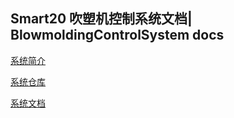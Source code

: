 ## Smart20 吹塑机控制系统文档| BlowmoldingControlSystem docs

[系统简介](source/docs/README.md)


[系统仓库](https://github.com/lybhb8/Smart20-BlowmoldingControlSystem)


[系统文档](https://smart20-docs.readthedocs.io/zh_CN/latest/)